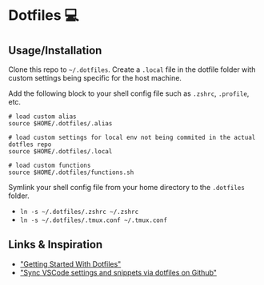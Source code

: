 # Dotfiles 💻

## Usage/Installation

Clone this repo to `~/.dotfiles`. Create a `.local` file in the dotfile folder with custom settings being specific for the host machine.

Add the following block to your shell config file such as `.zshrc`, `.profile`, etc.

```
# load custom alias
source $HOME/.dotfiles/.alias

# load custom settings for local env not being commited in the actual dotfles repo
source $HOME/.dotfiles/.local

# load custom functions
source $HOME/.dotfiles/functions.sh
```

Symlink your shell config file from your home directory to the `.dotfiles` folder.

- `ln -s ~/.dotfiles/.zshrc ~/.zshrc`
- `ln -s ~/.dotfiles/.tmux.conf ~/.tmux.conf`

## Links & Inspiration

- ["Getting Started With Dotfiles"](https://medium.com/@webprolific/getting-started-with-dotfiles-43c3602fd789)
- ["Sync VSCode settings and snippets via dotfiles on Github"](https://pawelgrzybek.com/sync-vscode-settings-and-snippets-via-dotfiles-on-github)
